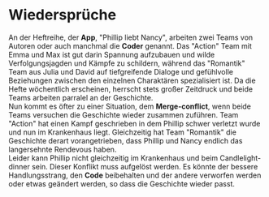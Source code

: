 # Wiedersprüche

An der Heftreihe, der **App**, "Phillip liebt Nancy", arbeiten zwei Teams von Autoren oder auch manchmal die **Coder** genannt. Das "Action" Team mit Emma und Max ist gut darin Spannung aufzubauen und wilde Verfolgungsjagden und Kämpfe zu schildern, während das "Romantik" Team aus Julia und David auf tiefgreifende Dialoge und gefühlvolle Beziehungen zwischen den einzelnen Charaktären spezialisiert ist. Da die Hefte wöchentlich erscheinen, herrscht stets großer Zeitdruck und beide Teams arbeiten parralel an der Geschichte.  
Nun kommt es öfter zu einer Situation, dem **Merge-conflict**, wenn beide Teams versuchen die Geschichte wieder zusammen zuführen. Team "Action" hat einen Kampf geschrieben in dem Phillip schwer verletzt wurde und nun im Krankenhaus liegt. Gleichzeitig hat Team "Romantik" die Geschichte derart vorangetrieben, dass Phillip und Nancy endlich das langersehnte Rendevous haben.  
Leider kann Phillip nicht gleichzeitig im Krankenhaus und beim Candlelight-dinner sein. Dieser Konflikt muss aufgelöst werden. Es könnte der bessere Handlungsstrang, den **Code** beibehalten und der andere verworfen werden oder etwas geändert werden, so dass die Geschichte wieder passt.
